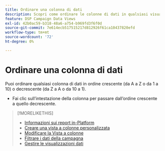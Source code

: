 ```yaml
---
title: Ordinare una colonna di dati
description: Scopri come ordinare le colonne di dati in qualsiasi visualizzazione di gestione delle campagne.
feature: DSP Campaign Data Views
exl-id: 42b0ac59-b318-48a6-a754-b969fd3f6f0d
source-git-commit: 7e614ecb517515217d812926f61ca10437820efd
workflow-type: tm+mt
source-wordcount: '72'
ht-degree: 0%

---
```


# Ordinare una colonna di dati

Puoi ordinare qualsiasi colonna di dati in ordine crescente (da A a Z o da 1 a 10) o decrescente (da Z a A o da 10 a 1).

* Fai clic sull’intestazione della colonna per passare dall’ordine crescente a quello decrescente.

>[!MORELIKETHIS]
>
>* [Informazioni sui report in-Platform](campaign-reports-about.md)
>* [Creare una vista a colonne personalizzata](column-view-create.md)
>* [Modificare la Vista a colonne](column-view-change.md)
>* [Filtrare i dati della campagna](campaign-data-filter.md)
>* [Gestire le visualizzazioni dati](campaign-data-visualization-manage.md)


